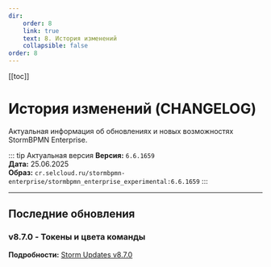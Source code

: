 ```yaml
---
dir:
    order: 8
    link: true
    text: 8. История изменений
    collapsible: false
order: 8
---
```


[[toc]]

# История изменений (CHANGELOG)

Актуальная информация об обновлениях и новых возможностях StormBPMN Enterprise.

::: tip Актуальная версия
**Версия:** `6.6.1659`  
**Дата:** 25.06.2025  
**Образ:** `cr.selcloud.ru/stormbpmn-enterprise/stormbpmn_enterprise_experimental:6.6.1659`
:::

---

## Последние обновления

### v8.7.0 - Токены и цвета команды

**Подробности:** [Storm Updates v8.7.0](https://stormbpmn.com/blog/storm-updates/v870-token-i-cveta-komandy)
